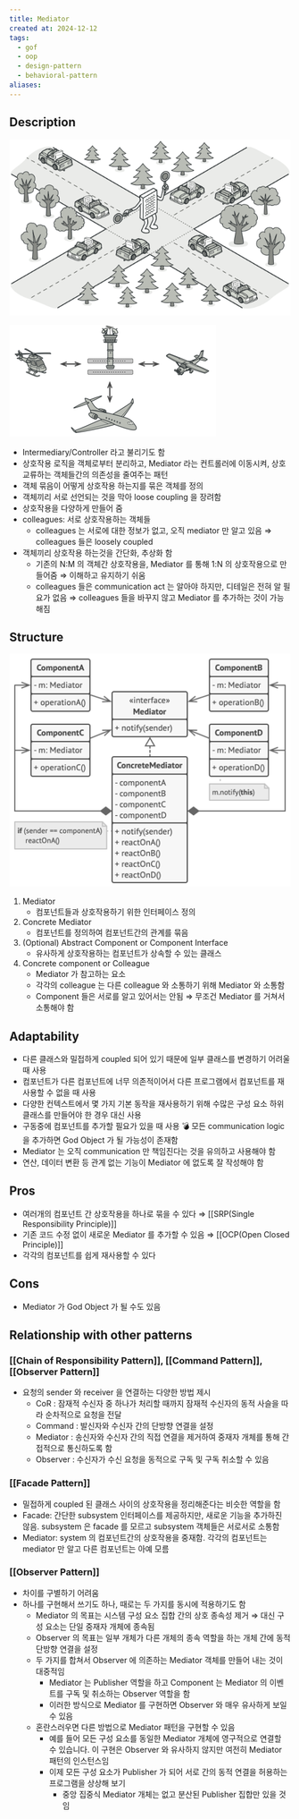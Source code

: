 ```yaml
---
title: Mediator
created at: 2024-12-12
tags:
  - gof
  - oop
  - design-pattern
  - behavioral-pattern
aliases:
---
```


## Description

![Untitled](../../../../_assets/oop/Untitled%2060.png)

![Untitled](../../../../_assets/oop/Untitled%2061.png)

- Intermediary/Controller 라고 불리기도 함
- 상호작용 로직을 객체로부터 분리하고, Mediator 라는 컨트롤러에 이동시켜, 상호 교류하는 객체들간의 의존성을 줄여주는 패턴
- 객체 묶음이 어떻게 상호작용 하는지를 묶은 객체를 정의
- 객체끼리 서로 선언되는 것을 막아 loose coupling 을 장려함
- 상호작용을 다양하게 만들어 줌
- colleagues: 서로 상호작용하는 객체들
  - colleagues 는 서로에 대한 정보가 없고, 오직 mediator 만 알고 있음 ⇒ colleagues 들은 loosely coupled
- 객체끼리 상호작용 하는것을 간단화, 추상화 함
  - 기존의 N:M 의 객체간 상호작용을, Mediator 를 통해 1:N 의 상호작용으로 만들어줌 ⇒ 이해하고 유지하기 쉬움
  - colleagues 들은 communication act 는 알아야 하지만, 디테일은 전혀 알 필요가 없음 ⇒ colleagues 들을 바꾸지 않고 Mediator 를 추가하는 것이 가능해짐

## Structure

![Untitled](../../../../_assets/oop/Untitled%2062.png)

1. Mediator
   - 컴포넌트들과 상호작용하기 위한 인터페이스 정의
2. Concrete Mediator
   - 컴포넌트를 정의하여 컴포넌트간의 관계를 묶음
3. (Optional) Abstract Component or Component Interface
   - 유사하게 상호작용하는 컴포넌트가 상속할 수 있는 클래스
4. Concrete component or Colleague
   - Mediator 가 참고하는 요소
   - 각각의 colleague 는 다른 colleague 와 소통하기 위해 Mediator 와 소통함
   - Component 들은 서로를 알고 있어서는 안됨 ⇒ 무조건 Mediator 를 거쳐서 소통해야 함

## Adaptability

- 다른 클래스와 밀접하게 coupled 되어 있기 때문에 일부 클래스를 변경하기 어려울 때 사용
- 컴포넌트가 다른 컴포넌트에 너무 의존적이어서 다른 프로그램에서 컴포넌트를 재사용할 수 없을 때 사용
- 다양한 컨텍스트에서 몇 가지 기본 동작을 재사용하기 위해 수많은 구성 요소 하위 클래스를 만들어야 한 경우 대신 사용
- 구동중에 컴포넌트를 추가할 필요가 있을 때 사용
    💣 모든 communication logic 을 추가하면 God Object 가 될 가능성이 존재함
- Mediator 는 오직 communication 만 책임진다는 것을 유의하고 사용해야 함
- 연산, 데이터 변환 등 관계 없는 기능이 Mediator 에 없도록 잘 작성해야 함

## Pros

- 여러개의 컴포넌트 간 상호작용을 하나로 묶을 수 있다 ⇒ [[SRP(Single Responsibility Principle)]]
- 기존 코드 수정 없이 새로운 Mediator 를 추가할 수 있음 ⇒ [[OCP(Open Closed Principle)]]
- 각각의 컴포넌트를 쉽게 재사용할 수 있다

## Cons

- Mediator 가 God Object 가 될 수도 있음

## Relationship with other patterns

### [[Chain of Responsibility Pattern]], [[Command Pattern]], [[Observer Pattern]]

- 요청의 sender 와 receiver 을 연결하는 다양한 방법 제시
  - CoR : 잠재적 수신자 중 하나가 처리할 때까지 잠재적 수신자의 동적 사슬을 따라 순차적으로 요청을 전달
  - Command : 발신자와 수신자 간의 단방향 연결을 설정
  - Mediator : 송신자와 수신자 간의 직접 연결을 제거하여 중재자 개체를 통해 간접적으로 통신하도록 함
  - Observer : 수신자가 수신 요청을 동적으로 구독 및 구독 취소할 수 있음

### [[Facade Pattern]]

- 밀접하게 coupled 된 클래스 사이의 상호작용을 정리해준다는 비슷한 역할을 함
- Facade: 간단한 subsystem 인터페이스를 제공하지만, 새로운 기능을 추가하진 않음. subsystem 은 facade 를 모르고 subsystem 객체들은 서로서로 소통함
- Mediator: system 의 컴포넌트간의 상호작용을 중재함. 각각의 컴포넌트는 mediator 만 알고 다른 컴포넌트는 아예 모름

### [[Observer Pattern]]

- 차이를 구별하기 어려움
- 하나를 구현해서 쓰기도 하나, 때로는 두 가지를 동시에 적용하기도 함
  - Mediator 의 목표는 시스템 구성 요소 집합 간의 상호 종속성 제거 ⇒ 대신 구성 요소는 단일 중재자 개체에 종속됨
  - Observer 의 목표는 일부 개체가 다른 개체의 종속 역할을 하는 개체 간에 동적 단방향 연결을 설정
  - 두 가지를 합쳐서 Observer 에 의존하는 Mediator 객체를 만들어 내는 것이 대중적임
    - Mediator 는 Publisher 역할을 하고 Component 는 Mediator 의 이벤트를 구독 및 취소하는 Observer 역할을 함
    - 이러한 방식으로 Mediator 를 구현하면 Observer 와 매우 유사하게 보일 수 있음
  - 혼란스러우면 다른 방법으로 Mediator 패턴을 구현할 수 있음
    - 예를 들어 모든 구성 요소를 동일한 Mediator 개체에 영구적으로 연결할 수 있습니다. 이 구현은 Observer 와 유사하지 않지만 여전히 Mediator 패턴의 인스턴스임
    - 이제 모든 구성 요소가 Publisher 가 되어 서로 간의 동적 연결을 허용하는 프로그램을 상상해 보기
      - 중앙 집중식 Mediator 개체는 없고 분산된 Publisher 집합만 있을 것임
